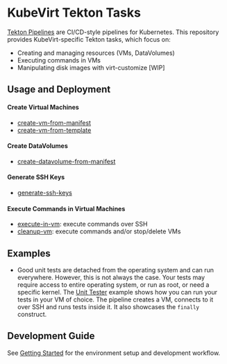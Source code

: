 # KubeVirt Tekton Tasks

[Tekton Pipelines](https://github.com/tektoncd/pipeline) are CI/CD-style pipelines for Kubernetes.
This repository provides KubeVirt-specific Tekton tasks, which focus on:

- Creating and managing resources (VMs, DataVolumes)
- Executing commands in VMs
- Manipulating disk images with virt-customize [WIP]

## Usage and Deployment

#### Create Virtual Machines

- [create-vm-from-manifest](tasks/create-vm-from-manifest)
- [create-vm-from-template](tasks/create-vm-from-template)

#### Create DataVolumes

- [create-datavolume-from-manifest](tasks/create-datavolume-from-manifest)

#### Generate SSH Keys

- [generate-ssh-keys](tasks/generate-ssh-keys)

#### Execute Commands in Virtual Machines

- [execute-in-vm](tasks/execute-in-vm): execute commands over SSH
- [cleanup-vm](tasks/cleanup-vm): execute commands and/or stop/delete VMs

## Examples

- Good unit tests are detached from the operating system and can run everywhere.
  However, this is not always the case. Your tests may require access to entire operating system, or run as root,
  or need a specific kernel.
  The [Unit Tester](examples/pipelines/unit-tester) example shows how you can run your tests in your VM of choice.
  The pipeline creates a VM, connects to it over SSH and runs tests inside it.
  It also showcases the `finally` construct.

## Development Guide

See [Getting Started](docs/getting-started.md) for the environment setup and development workflow.
